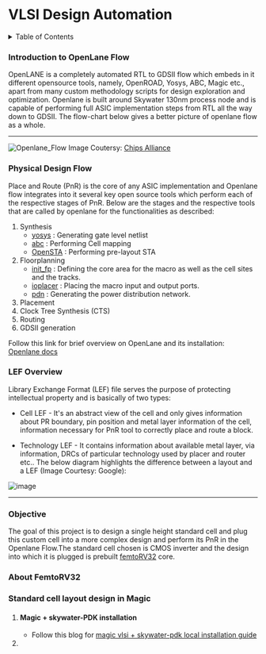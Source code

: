 # VLSI Design Automation

<details>
  <summary>Table of Contents</summary>
    <ol>
        <li>
            <a href="#introduction-to-openlane-flow">Introduction to Openlane Flow</a>
        </li>
        <li>
            <a href="#physical-design-flow">Physical Design Flow</a>
        </li>
        <li>
            <a href="#lef-overview">LEF Overview</a>
        </li>
          </li>
        <li>
            <a href="#objective">Objective</a>
        </li>      
        <li>
            <a href="#about-femtorv32">About FemtoRV32</a>
        </li>   
         <li>
            <a href="#standard-cell-layout-design-in-magic">Standard cell Layout design in Magic</a>
        </li>   
    </ol>
</details>

### Introduction to OpenLane Flow
OpenLANE is a completely automated RTL to GDSII flow which embeds in it different opensource tools, namely, OpenROAD, Yosys, ABC, Magic etc., apart from many custom methodology scripts for design exploration and optimization.
Openlane is built around Skywater 130nm process node and is capable of performing full ASIC implementation steps from RTL all the way down to GDSII. The flow-chart below gives a better picture of openlane flow as a whole. <hr>
![Openlane_Flow](https://www.chipsalliance.org/news/improving-the-openlane-asic-build-flow-with-open-source-systemverilog-support/openlane-flow.png)
Image Coutersy: [Chips Alliance](https://www.chipsalliance.org/news/improving-the-openlane-asic-build-flow-with-open-source-systemverilog-support/)

### Physical Design Flow
Place and Route (PnR) is the core of any ASIC implementation and Openlane flow integrates into it several key open source tools which perform each of the respective stages of PnR. Below are the stages and the respective tools that are called by openlane for the functionalities as described: 

1. Synthesis
   - [yosys](https://github.com/YosysHQ/yosys) : Generating gate level netlist
   - [abc](https://github.com/YosysHQ/yosys)  : Performing Cell mapping
   - [OpenSTA](https://github.com/The-OpenROAD-Project/OpenSTA) : Performing pre-layout STA
2. Floorplanning
   - [init_fp](https://github.com/The-OpenROAD-Project/OpenROAD/tree/master/src/init_fp) : Defining the core area for the macro as well as the cell sites and the tracks.
   - [ioplacer](https://github.com/The-OpenROAD-Project/ioPlacer/) : Placing the macro input and output ports.
   - [pdn](https://github.com/The-OpenROAD-Project/pdn/) : Generating the power distribution network.
3. Placement
4. Clock Tree Synthesis (CTS)
5. Routing
6. GDSII generation

Follow this link for brief overview on OpenLane and its installation: [Openlane docs](https://openlane.readthedocs.io/en/latest/)

### LEF Overview
Library Exchange Format (LEF) file serves the purpose of protecting intellectual property and is basically of two types:
- Cell LEF - It's an abstract view of the cell and only gives information about PR boundary, pin position and metal layer information of the cell, information necessary for PnR tool to correctly place and route a block.
* Technology LEF - It contains information about available metal layer, via information, DRCs of particular technology used by placer and router etc.. The below diagram highlights the difference between a layout and a LEF (Image Courtesy: Google): <br>

![image](https://user-images.githubusercontent.com/82756709/223063425-f41c19bf-6c9d-4222-9050-bb3887edb66b.png) <hr>

### Objective
The goal of this project is to design a single height standard cell and plug this custom cell into a more complex design and perform its PnR in the Openlane Flow.The standard cell chosen is CMOS inverter and the design into which it is plugged is prebuilt [femtoRV32](https://github.com/BrunoLevy/learn-fpga/blob/master/FemtoRV/RTL/PROCESSOR/femtorv32_quark.v) core.

### About FemtoRV32

### Standard cell layout design in Magic
1. #### Magic + skywater-PDK installation 
   - Follow this blog for [magic vlsi + skywater-pdk local installation guide](https://lootr5858.wordpress.com/2020/10/06/magic-vlsi-skywater-pdk-local-installation-guide/)
2. 














